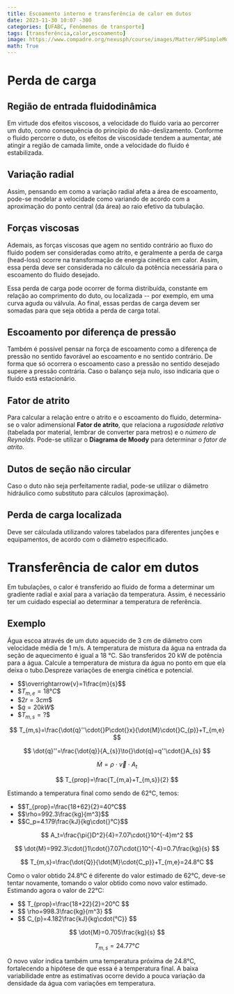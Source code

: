 ```yaml
---
title: Escoamento interno e transferência de calor em dutos
date: 2023-11-30 10:07 -300
categories: [UFABC, Fenômenos de transporte]
tags: [transferência,calor,escoamento]
image: https://www.compadre.org/nexusph/course/images/Matter/HPSimpleModel.jpg
math: True
---
```


# Perda de carga

## Região de entrada fluidodinâmica
Em virtude dos efeitos viscosos, a velocidade do fluido varia ao percorrer um duto, como consequência do princípio do não-deslizamento. Conforme o fluido percorre o duto, os efeitos de viscosidade tendem a aumentar, até atingir a região de camada limite, onde a velocidade do fluido é estabilizada.

## Variação radial
Assim, pensando em como a variação radial afeta a área de escoamento, pode-se modelar a velocidade como variando de acordo com a aproximação do ponto central (da área) ao raio efetivo da tubulação.

## Forças viscosas
Ademais, as forças viscosas que agem no sentido contrário ao fluxo do fluido podem ser consideradas como atrito, e geralmente a perda de carga (head-loss) ocorre na transformação de energia cinética em calor. Assim, essa perda deve ser considerada no cálculo da potência necessária para o escoamento do fluido desejado.

Essa perda de carga pode ocorrer de forma distribuída, constante em relação ao comprimento do duto, ou localizada -- por exemplo, em uma curva aguda ou válvula. Ao final, essas perdas de carga devem ser somadas para que seja obtida a perda de carga total.

## Escoamento por diferença de pressão
Também é possível pensar na força de escoamento como a diferença de pressão no sentido favorável ao escoamento e no sentido contrário. De forma que só ocorrera o escoamento caso a pressão no sentido desejado supere a pressão contrária. Caso o balanço seja nulo, isso indicaria que o fluido está estacionário.

## Fator de atrito
Para calcular a relação entre o atrito e o escoamento do fluido, determina-se o valor adimensional **Fator de atrito**, que relaciona a *rugosidade relativa* (tabelada por material, lembrar de converter para metros) e o *número de Reynolds*. Pode-se utilizar o **Diagrama de Moody** para determinar o *fator de atrito*.

## Dutos de seção não circular
Caso o duto não seja perfeitamente radial, pode-se utilizar o diâmetro hidráulico como substituto para cálculos (aproximação).

## Perda de carga localizada
Deve ser cálculada utilizando valores tabelados para diferentes junções e equipamentos, de acordo com o diâmetro especificado.

# Transferência de calor em dutos
Em tubulações, o calor é transferido ao fluido de forma a determinar um gradiente radial e axial para a variação da temperatura. Assim, é necessário ter um cuidado especial ao determinar a temperatura de referência.

## Exemplo
Água escoa através de um duto aquecido de 3 cm de diâmetro com velocidade média de 1 m/s. A temperatura de mistura da água na entrada da seção de aquecimento é igual a 18 °C. São transferidos 20 kW de potência para a água. Calcule a temperatura de mistura da água no ponto em que ela deixa o tubo.Despreze variações de energia cinética e potencial.

- \$$\overrightarrow{v}=1\frac{m}{s}$$
- \$$T_{m,e}=18°C$$
- \$$2r=3cm$$
- \$$\dot{q}=20kW$$
- \$$T_{m,s}=?$$

$$ T_{m,s}=\frac{\dot{q}''\cdot{}P\cdot{}x}{\dot{M}\cdot{}C_{p}}+T_{m,e} $$

$$ \dot{q}''=\frac{\dot{q}}{A_{s}}\to{}\dot{q}=q''\cdot{}A_{s} $$

$$ \dot{M}=\rho{}\cdot{}\overrightarrow{v}\cdot{}A_{t} $$

$$ T_{prop}=\frac{T_{m,a}+T_{m,s}}{2} $$

Estimando a temperatura final como sendo de 62°C, temos:

- \$$T_{prop}=\frac{18+62}{2}=40°C$$
- \$$\rho=992.3\frac{kg}{m^3}$$
- \$$C_p=4.179\frac{kJ}{kg\cdot{}°C}$$

$$ A_t=\frac{\pi{}D^2}{4}=7.07\cdot{}10^{-4}m^2 $$

$$ \dot{M}=992.3\cdot{}1\cdot{}7.07\cdot{}10^{-4}=0.7\frac{kg}{s} $$

$$ T_{m,s}=\frac{\dot{Q}}{\dot{M}\cdot{C_p}}+T_{m,e}=24.8°C $$

Como o valor obtido 24.8°C é diferente do valor estimado de 62°C, deve-se tentar novamente, tomando o valor obtido como novo valor estimado. Estimando agora o valor de 22°C:

- \$$ T_{prop}=\frac{18+22}{2}=20°C $$
- \$$ \rho=998.3\frac{kg}{m^3} $$
- \$$ C_{p}=4.182\frac{kJ}{kg\cdot{°C}} $$

$$ \dot{M}=0.705\frac{kg}{s} $$

$$ T_{m,s}=24.77°C $$

O novo valor indica também uma temperatura próxima de 24.8°C, fortalecendo a hipótese de que essa é a temperatura final. A baixa variabilidade entre as estimativas ocorre devido a pouca variação da densidade da água com variações em temperatura.
